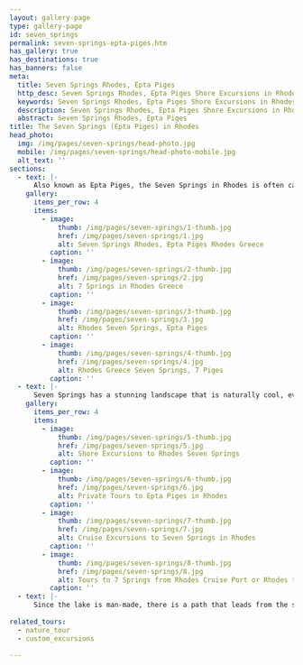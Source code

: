 ```yaml
---
layout: gallery-page
type: gallery-page
id: seven_springs
permalink: seven-springs-epta-piges.htm
has_gallery: true
has_destinations: true
has_banners: false
meta:
  title: Seven Springs Rhodes, Epta Piges
  http_desc: Seven Springs Rhodes, Epta Piges Shore Excursions in Rhodes Greece
  keywords: Seven Springs Rhodes, Epta Piges Shore Excursions in Rhodes Greece
  description: Seven Springs Rhodes, Epta Piges Shore Excursions in Rhodes Greece
  abstract: Seven Springs Rhodes, Epta Piges
title: The Seven Springs (Epta Piges) in Rhodes
head_photo:
  img: /img/pages/seven-springs/head-photo.jpg
  mobile: /img/pages/seven-springs/head-photo-mobile.jpg
  alt_text: ''
sections:
  - text: |-
      Also known as Epta Piges, the Seven Springs in Rhodes is often called one of Rhodes prettiest little secrets. It is easy to access from the East Coast and is situated at 27 km (16 miles) from the Town of Rhodes. This destination looks like a slice of paradise and offers visitors a refuge from the hot weather.   At first glance, people might assume that it’s just a valley, but Seven Springs is full of clear, cool springs that are shaded with enormous pine trees. The nearby forests have walking trails and walk here is a recommended activity for all. The natural scenery of the place not only attracts visitors, but it is also common to see peacocks and ducks cooling in the springs.
    gallery:
      items_per_row: 4
      items:
        - image:
            thumb: /img/pages/seven-springs/1-thumb.jpg
            href: /img/pages/seven-springs/1.jpg
            alt: Seven Springs Rhodes, Epta Piges Rhodes Greece
          caption: ''
        - image:
            thumb: /img/pages/seven-springs/2-thumb.jpg
            href: /img/pages/seven-springs/2.jpg
            alt: 7 Springs in Rhodes Greece
          caption: ''
        - image:
            thumb: /img/pages/seven-springs/3-thumb.jpg
            href: /img/pages/seven-springs/3.jpg
            alt: Rhodes Seven Springs, Epta Piges
          caption: ''
        - image:
            thumb: /img/pages/seven-springs/4-thumb.jpg
            href: /img/pages/seven-springs/4.jpg
            alt: Rhodes Greece Seven Springs, 7 Piges
          caption: ''
  - text: |-
      Seven Springs has a stunning landscape that is naturally cool, even during the heavy heat that comes in high summer. The area is completely swamped and surrounded by lush greenery that also adds a magical aura to the place. The water from the springs is plentiful at all times of the year.  It overflows into an artificial lake that is now the natural habitat of local crabs, eels, tortoises and the rare gizani – a fish species that is indigenous to Rhodes. Visitors will find that the views here are stunning and just as picturesque as the rest of the area. Here the visitors can also enjoy a swim at seven springs.
    gallery:
      items_per_row: 4
      items:
        - image:
            thumb: /img/pages/seven-springs/5-thumb.jpg
            href: /img/pages/seven-springs/5.jpg
            alt: Shore Excursions to Rhodes Seven Springs
          caption: ''
        - image:
            thumb: /img/pages/seven-springs/6-thumb.jpg
            href: /img/pages/seven-springs/6.jpg
            alt: Private Tours to Epta Piges in Rhodes
          caption: ''
        - image:
            thumb: /img/pages/seven-springs/7-thumb.jpg
            href: /img/pages/seven-springs/7.jpg
            alt: Cruise Excursions to Seven Springs in Rhodes
          caption: ''
        - image:
            thumb: /img/pages/seven-springs/8-thumb.jpg
            href: /img/pages/seven-springs/8.jpg
            alt: Tours to 7 Springs from Rhodes Cruise Port or Rhodes tourist port
          caption: ''
  - text: |-
      Since the lake is man-made, there is a path that leads from the springs down to it. You can walk through a tunnel, but it is narrow and dark. The tunnel extends for 186 m and can take only five minutes to finish. However, it is recommended that you carry a torch as there are some curves in the path that can be hard to see in the dark.   The tunnel is also part of the history of the Seven Springs. It was created in 1931 by Italians. The most unique part about it is that it was designed for use by one person only. Due to this, it’s largely a one-way tunnel only.  In the middle of the tunnel, there is an emergency exit as well as an air shaft. There is a ladder here which leads to the street above. This street has a walking track which can also be used to get to the tunnel and come back from it.
      
related_tours:
  - nature_tour
  - custom_excursions      

---
```

